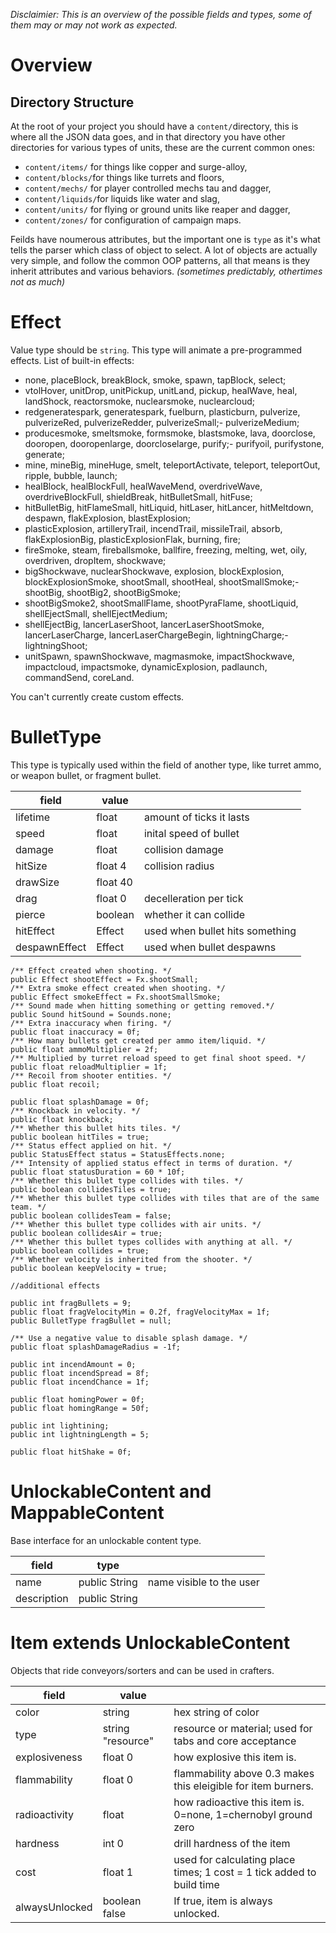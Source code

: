 *Disclaimier: This is an overview of the possible fields and types, some of them may or may not work as expected.*

# Overview

## Directory Structure

At the root of your project you should have a `content/`directory, this is where all the JSON data goes, and in that directory you have other directories for various types of units, these are the current common ones:

- `content/items/` for things like copper and surge-alloy,
- `content/blocks/`for things like turrets and floors,
- `content/mechs/` for player controlled mechs tau and dagger,
- `content/liquids/`for liquids like water and slag,
- `content/units/` for flying or ground units like reaper and dagger,
- `content/zones/` for configuration of campaign maps.

Feilds have noumerous attributes, but the important one is `type` as it's what tells the parser which class of object to select. A lot of objects are actually very simple, and follow the common OOP patterns, all that means is they inherit attributes and various behaviors. *(sometimes predictably, othertimes not as much)*

# Effect

Value type should be `string`. This type will animate a pre-programmed effects. List of built-in effects:

- none, placeBlock, breakBlock, smoke, spawn, tapBlock, select;
- vtolHover, unitDrop, unitPickup, unitLand, pickup, healWave, heal, 
    landShock, reactorsmoke, nuclearsmoke, nuclearcloud;
- redgeneratespark, generatespark, fuelburn, plasticburn, pulverize, 
    pulverizeRed, pulverizeRedder, pulverizeSmall;- pulverizeMedium;
- producesmoke, smeltsmoke, formsmoke, blastsmoke, lava, doorclose, 
    dooropen, dooropenlarge, doorcloselarge, purify;- purifyoil, purifystone, generate;
- mine, mineBig, mineHuge, smelt, teleportActivate, teleport, teleportOut, ripple, bubble, launch;
- healBlock, healBlockFull, healWaveMend, overdriveWave, overdriveBlockFull, shieldBreak, hitBulletSmall, hitFuse;
- hitBulletBig, hitFlameSmall, hitLiquid, hitLaser, hitLancer, hitMeltdown, despawn, flakExplosion, blastExplosion;
- plasticExplosion, artilleryTrail, incendTrail, missileTrail, absorb, flakExplosionBig, plasticExplosionFlak, burning, fire;
- fireSmoke, steam, fireballsmoke, ballfire, freezing, melting, wet, oily, overdriven, dropItem, shockwave;
- bigShockwave, nuclearShockwave, explosion, blockExplosion, 
    blockExplosionSmoke, shootSmall, shootHeal, shootSmallSmoke;- shootBig, shootBig2, shootBigSmoke;
- shootBigSmoke2, shootSmallFlame, shootPyraFlame, shootLiquid, shellEjectSmall, shellEjectMedium;
- shellEjectBig, lancerLaserShoot, lancerLaserShootSmoke, lancerLaserCharge,
    lancerLaserChargeBegin, lightningCharge;- lightningShoot;
- unitSpawn, spawnShockwave, magmasmoke, impactShockwave, 
    impactcloud, impactsmoke, dynamicExplosion, padlaunch, commandSend, coreLand.

You can't currently create custom effects.

# BulletType

This type is typically used within the field of another type, like turret ammo, or weapon bullet, or fragment bullet.

| field         | value    |                                 |
|---------------|----------|---------------------------------|
| lifetime      | float    | amount of ticks it lasts        |
| speed         | float    | inital speed of bullet          |
| damage        | float    | collision damage                |
| hitSize       | float 4  | collision radius                |
| drawSize      | float 40 |                                 |
| drag          | float 0  | decelleration per tick          |
| pierce        | boolean  | whether it can collide          |
| hitEffect     | Effect   | used when bullet hits something |
| despawnEffect | Effect   | used when bullet despawns       |

    /** Effect created when shooting. */
    public Effect shootEffect = Fx.shootSmall;
    /** Extra smoke effect created when shooting. */
    public Effect smokeEffect = Fx.shootSmallSmoke;
    /** Sound made when hitting something or getting removed.*/
    public Sound hitSound = Sounds.none;
    /** Extra inaccuracy when firing. */
    public float inaccuracy = 0f;
    /** How many bullets get created per ammo item/liquid. */
    public float ammoMultiplier = 2f;
    /** Multiplied by turret reload speed to get final shoot speed. */
    public float reloadMultiplier = 1f;
    /** Recoil from shooter entities. */
    public float recoil;

    public float splashDamage = 0f;
    /** Knockback in velocity. */
    public float knockback;
    /** Whether this bullet hits tiles. */
    public boolean hitTiles = true;
    /** Status effect applied on hit. */
    public StatusEffect status = StatusEffects.none;
    /** Intensity of applied status effect in terms of duration. */
    public float statusDuration = 60 * 10f;
    /** Whether this bullet type collides with tiles. */
    public boolean collidesTiles = true;
    /** Whether this bullet type collides with tiles that are of the same team. */
    public boolean collidesTeam = false;
    /** Whether this bullet type collides with air units. */
    public boolean collidesAir = true;
    /** Whether this bullet types collides with anything at all. */
    public boolean collides = true;
    /** Whether velocity is inherited from the shooter. */
    public boolean keepVelocity = true;

    //additional effects

    public int fragBullets = 9;
    public float fragVelocityMin = 0.2f, fragVelocityMax = 1f;
    public BulletType fragBullet = null;

    /** Use a negative value to disable splash damage. */
    public float splashDamageRadius = -1f;

    public int incendAmount = 0;
    public float incendSpread = 8f;
    public float incendChance = 1f;

    public float homingPower = 0f;
    public float homingRange = 50f;

    public int lightining;
    public int lightningLength = 5;

    public float hitShake = 0f;


# UnlockableContent and MappableContent 

Base interface for an unlockable content type.

| field       | type          |                          |
|-------------|---------------|--------------------------|
| name        | public String | name visible to the user |
| description | public String |                          |

# Item extends UnlockableContent

Objects that ride conveyors/sorters and can be used in crafters.

| field          | value             |                                                                       |
|----------------|-------------------|-----------------------------------------------------------------------|
| color          | string            | hex string of color                                                   |
| type           | string "resource" | resource or material; used for tabs and core acceptance               |
| explosiveness  | float 0           | how explosive this item is.                                           |
| flammability   | float 0           | flammability above 0.3 makes this eleigible for item burners.         |
| radioactivity  | float             | how radioactive this item is. 0=none, 1=chernobyl ground zero         |
| hardness       | int 0             | drill hardness of the item                                            |
| cost           | float 1           | used for calculating place times; 1 cost = 1 tick added to build time |
| alwaysUnlocked | boolean false     | If true, item is always unlocked.                                     |




